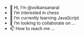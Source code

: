 - 👋 Hi, I’m @volkansanaral
- 👀 I’m interested in chess
- 🌱 I’m currently learning JavaScript
- 💞️ I’m looking to collaborate on ...
- 📫 How to reach me ...

<!---
volkansanaral/volkansanaral is a ✨ special ✨ repository because its `README.md` (this file) appears on your GitHub profile.
You can click the Preview link to take a look at your changes.
--->
